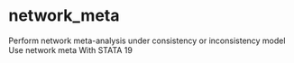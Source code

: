 # network_meta
Perform network meta-analysis under consistency or inconsistency model Use network meta With STATA 19
